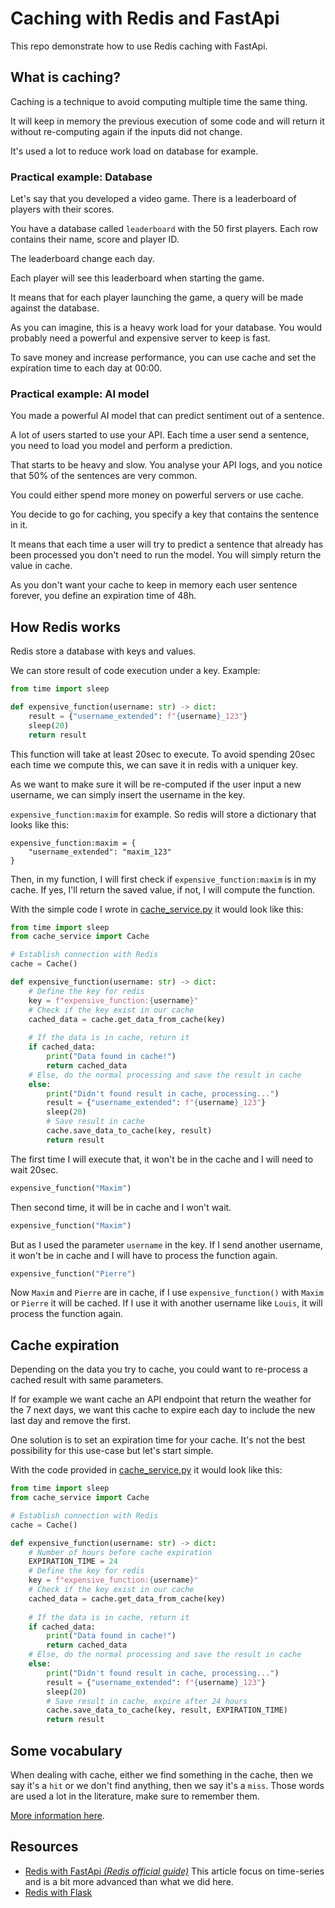 # Caching with Redis and FastApi

This repo demonstrate how to use Redis caching with FastApi.

## What is caching?
Caching is a technique to avoid computing multiple time the same thing.

It will keep in memory the previous execution of some code and will return it without re-computing again
if the inputs did not change.

It's used a lot to reduce work load on database for example.

### Practical example: Database
Let's say that you developed a video game. There is a leaderboard of players with their scores.

You have a database called `leaderboard` with the 50 first players. Each row contains their name, score and player ID.

The leaderboard change each day.

Each player will see this leaderboard when starting the game.

It means that for each player launching the game, a query will be made against the database.

As you can imagine, this is a heavy work load for your database. 
You would probably need a powerful and expensive server to keep is fast.

To save money and increase performance, you can use cache and set the expiration time to each day at 00:00.

### Practical example: AI model
You made a powerful AI model that can predict sentiment out of a sentence.

A lot of users started to use your API. Each time a user send a sentence, 
you need to load you model and perform a prediction.

That starts to be heavy and slow. You analyse your API logs, and you notice that 50% of the sentences are very common.

You could either spend more money on powerful servers or use cache.

You decide to go for caching, you specify a key that contains the sentence in it.

It means that each time a user will try to predict a sentence that already has been processed you don't need to run the model.
You will simply return the value in cache.

As you don't want your cache to keep in memory each user sentence forever, you define an expiration time of 48h.

## How Redis works
Redis store a database with keys and values.

We can store result of code execution under a key. Example:

```python
from time import sleep

def expensive_function(username: str) -> dict:
    result = {"username_extended": f"{username}_123"}
    sleep(20)
    return result
```

This function will take at least 20sec to execute.
To avoid spending 20sec each time we compute this, we can save it in redis with a uniquer key.

As we want to make sure it will be re-computed if the user input a new username, we can simply insert the username in the key.

`expensive_function:maxim` for example. So redis will store a dictionary that looks like this:

```
expensive_function:maxim = {
    "username_extended": "maxim_123"
}
```

Then, in my function, I will first check if `expensive_function:maxim` is in my cache. 
If yes, I'll return the saved value, if not, I will compute the function.

With the simple code I wrote in [cache_service.py](./cache_service.py) it would look like this:

```python
from time import sleep
from cache_service import Cache

# Establish connection with Redis
cache = Cache()

def expensive_function(username: str) -> dict:
    # Define the key for redis
    key = f"expensive_function:{username}"
    # Check if the key exist in our cache
    cached_data = cache.get_data_from_cache(key)
    
    # If the data is in cache, return it 
    if cached_data:
        print("Data found in cache!")
        return cached_data
    # Else, do the normal processing and save the result in cache
    else:
        print("Didn't found result in cache, processing...")
        result = {"username_extended": f"{username}_123"}
        sleep(20)
        # Save result in cache
        cache.save_data_to_cache(key, result)
        return result
```

The first time I will execute that, it won't be in the cache and I will need to wait 20sec.
```python
expensive_function("Maxim")
```

Then second time, it will be in cache and I won't wait.
```python
expensive_function("Maxim")
```

But as I used the parameter `username` in the key. If I send another username, 
it won't be in cache and I will have to process the function again.
```python
expensive_function("Pierre")
```

Now `Maxim` and `Pierre` are in cache, if I use `expensive_function()` with `Maxim` or `Pierre` it will be cached.
If I use it with another username like `Louis`, it will process the function again.

## Cache expiration
Depending on the data you try to cache, you could want to re-process a cached result with same parameters.

If for example we want cache an API endpoint that return the weather for the 7 next days, 
we want this cache to expire each day to include the new last day and remove the first.

One solution is to set an expiration time for your cache. 
It's not the best possibility for this use-case but let's start simple.

With the code provided in [cache_service.py](./cache_service.py) it would look like this:
```python
from time import sleep
from cache_service import Cache

# Establish connection with Redis
cache = Cache()

def expensive_function(username: str) -> dict:
    # Number of hours before cache expiration
    EXPIRATION_TIME = 24
    # Define the key for redis
    key = f"expensive_function:{username}"
    # Check if the key exist in our cache
    cached_data = cache.get_data_from_cache(key)
    
    # If the data is in cache, return it 
    if cached_data:
        print("Data found in cache!")
        return cached_data
    # Else, do the normal processing and save the result in cache
    else:
        print("Didn't found result in cache, processing...")
        result = {"username_extended": f"{username}_123"}
        sleep(20)
        # Save result in cache, expire after 24 hours
        cache.save_data_to_cache(key, result, EXPIRATION_TIME)
        return result
```

## Some vocabulary
When dealing with cache, either we find something in the cache, then we say it's a `hit` or we don't
find anything, then we say it's a `miss`. Those words are used a lot in the literature, make sure to remember them.

[More information here](https://redisson.org/glossary/cache-miss.html).

## Resources
- [Redis with FastApi *(Redis official guide)*](https://developer.redis.com/develop/python/fastapi/) This article focus on time-series and is a bit more advanced than what we did here.
- [Redis with Flask](https://levelup.gitconnected.com/implement-api-caching-with-redis-flask-and-docker-step-by-step-9139636cef24)